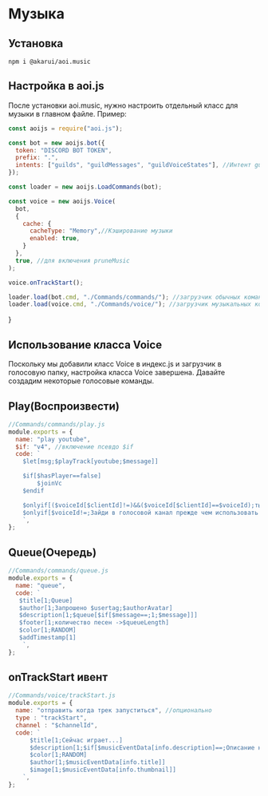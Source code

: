 # Музыка

## Установка

```
npm i @akarui/aoi.music
```

## Настройка в aoi.js

После установки aoi.music, нужно настроить отдельный класс для музыки в главном файле. Пример:

```js
const aoijs = require("aoi.js");

const bot = new aoijs.bot({
  token: "DISCORD BOT TOKEN",
  prefix: ".",
  intents: ["guilds", "guildMessages", "guildVoiceStates"], //Интент guildVoiceStates является обязательным
});

const loader = new aoijs.LoadCommands(bot);

const voice = new aoijs.Voice(
  bot,
  {
    cache: {
      cacheType: "Memory",//Кэширование музыки
      enabled: true,
    }
  },
  true, //для включения pruneMusic 
);

voice.onTrackStart();

loader.load(bot.cmd, "./Commands/commands/"); //загрузчик обычных команд
loader.load(voice.cmd, "./Commands/voice/"); //загрузчик музыкальных команд
```
}
## Использование класса Voice

Поскольку мы добавили класс Voice в индекс.js и загрузчик в голосовую папку, настройка класса Voice завершена. Давайте создадим некоторые голосовые команды.
## Play(Воспроизвести)
```js
//Commands/commands/play.js
module.exports = {
  name: "play youtube",
  $if: "v4", //включение псевдо $if
  code: `
    $let[msg;$playTrack[youtube;$message]]

    $if[$hasPlayer==false]
        $joinVc
    $endif

    $onlyif[($voiceId[$clientId]!=)&&($voiceId[$clientId]==$voiceId);ты не в том же канале]
    $onlyif[$voiceId!=;Зайди в голосовой канал прежде чем использовать команду]
    `,
};
```
## Queue(Очередь)
```js
//Commands/commands/queue.js
module.exports = {
  name: "queue",
  code: `
   $title[1;Queue]
   $author[1;Запрошено $usertag;$authorAvatar]
   $description[1;$queue[$if[$message==;1;$message]]]
   $footer[1;количество песен ->$queueLength]
   $color[1;RANDOM]
   $addTimestamp[1]
    `,
};
```
## onTrackStart ивент
```js
//Commands/voice/trackStart.js
module.exports = {
  name: "отправить когда трек запуститься", //опционально
  type : "trackStart",
  channel : "$channelId",
  code: `
      $title[1;Сейчас играет...]
      $description[1;$if[$musicEventData[info.description]==;Описание не доступно;$musicEventData[info.description]]]
      $color[1;RANDOM]
      $author[1;$musicEventData[info.title]]
      $image[1;$musicEventData[info.thumbnail]]
    `,
};
```

